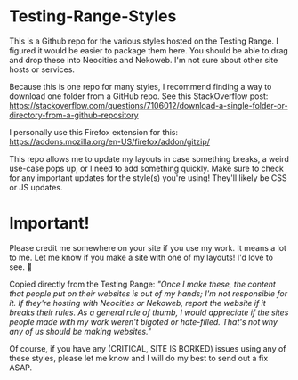 # Testing-Range-Styles

This is a Github repo for the various styles hosted on the Testing Range. I figured it would be easier to package them here. You should be able to drag and drop these into Neocities and Nekoweb. I'm not sure about other site hosts or services.

Because this is one repo for many styles, I recommend finding a way to download one folder from a GitHub repo. See this StackOverflow post: https://stackoverflow.com/questions/7106012/download-a-single-folder-or-directory-from-a-github-repository

I personally use this Firefox extension for this: https://addons.mozilla.org/en-US/firefox/addon/gitzip/

This repo allows me to update my layouts in case something breaks, a weird use-case pops up, or I need to add something quickly. Make sure to check for any important updates for the style(s) you're using! They'll likely be CSS or JS updates.

# Important!

Please credit me somewhere on your site if you use my work. It means a lot to me. Let me know if you make a site with one of my layouts! I'd love to see. 🥰

Copied directly from the Testing Range: *"Once I make these, the content that people put on their websites is out of my hands; I'm not responsible for it. If they're hosting with Neocities or Nekoweb, report the website if it breaks their rules. As a general rule of thumb, I would appreciate if the sites people made with my work weren't bigoted or hate-filled. That's not why any of us should be making websites."*

Of course, if you have any (CRITICAL, SITE IS BORKED) issues using any of these styles, please let me know and I will do my best to send out a fix ASAP.
